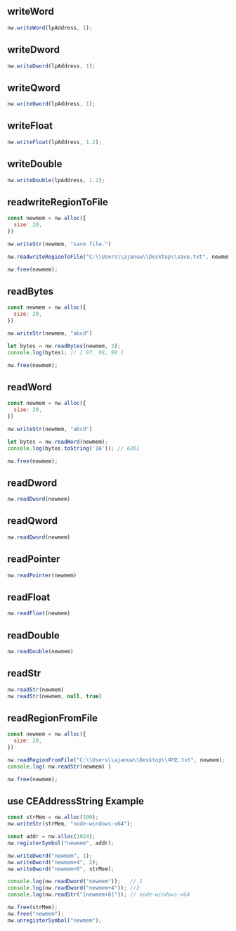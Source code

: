 ## writeWord
```js
nw.writeWord(lpAddress, 1);
```

## writeDword
```js
nw.writeDword(lpAddress, 1);
```

## writeQword
```js
nw.writeQword(lpAddress, 1);
```

## writeFloat
```js
nw.writeFloat(lpAddress, 1.2);
```

## writeDouble
```js
nw.writeDouble(lpAddress, 1.2);
```

## readwriteRegionToFile
```js
const newmem = nw.alloc({
  size: 20,
})

nw.writeStr(newmem, "save file.")

nw.readwriteRegionToFile("C:\\Users\\ajanuw\\Desktop\\save.txt", newmem, 20);

nw.free(newmem);
```

## readBytes
```js
const newmem = nw.alloc({
  size: 20,
})

nw.writeStr(newmem, "abcd")

let bytes = nw.readBytes(newmem, 3);
console.log(bytes); // [ 97, 98, 99 ]

nw.free(newmem);
```

## readWord
```js
const newmem = nw.alloc({
  size: 20,
})

nw.writeStr(newmem, "abcd")

let bytes = nw.readWord(newmem);
console.log(bytes.toString('16')); // 6261

nw.free(newmem);
```

## readDword
```js
nw.readDword(newmem)
```

## readQword
```js
nw.readQword(newmem)
```

## readPointer
```js
nw.readPointer(newmem)
```

## readFloat
```js
nw.readFloat(newmem)
```

## readDouble
```js
nw.readDouble(newmem)
```

## readStr
```js
nw.readStr(newmem)
nw.readStr(newmem, null, true)
```

## readRegionFromFile
```js
const newmem = nw.alloc({
  size: 20,
})

nw.readRegionFromFile("C:\\Users\\ajanuw\\Desktop\\中文.txt", newmem);
console.log( nw.readStr(newmem) )

nw.free(newmem);
```

## use CEAddressString Example
```js
const strMem = nw.alloc(100);
nw.writeStr(strMem, "node-windows-x64");

const addr = nw.alloc(1024);
nw.registerSymbol("newmem", addr);

nw.writeDword("newmem", 1);
nw.writeDword("newmem+4", 2);
nw.writeQword("newmem+8", strMem);

console.log(nw.readDword("newmem"));   // 1
console.log(nw.readDword("newmem+4")); //2
console.log(nw.readStr("[newmem+8]")); // node-windows-x64

nw.free(strMem);
nw.free("newmem");
nw.unregisterSymbol("newmem");
```